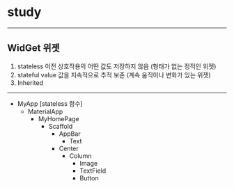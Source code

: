 # study


------------
## WidGet 위젯
1. stateless  이전 상호작용의 어떤 값도 저장하지 않음 (형태가 없는 정적인 위젯)
2. stateful value 값을 지속적으로 추적 보존 (계속 움직이나 변화가 있는 위젯)
3. Inherited
------------

- MyApp [stateless 함수]
    - MaterialApp
        - MyHomePage
            - Scaffold
                - AppBar
                  - Text
                - Center
                    - Column
                        - Image
                        - TextField
                        - Button

